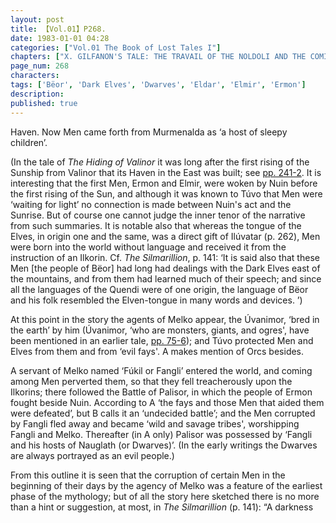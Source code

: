 ```yaml
---
layout: post
title: 【Vol.01】P268.
date: 1983-01-01 04:28
categories: ["Vol.01 The Book of Lost Tales I"]
chapters: ["X. GILFANON'S TALE: THE TRAVAIL OF THE NOLDOLI AND THE COMING OF MANKIND"]
page_num: 268
characters: 
tags: ['Bëor', 'Dark Elves', 'Dwarves', 'Eldar', 'Elmir', 'Ermon']
description: 
published: true
---
```


<p style="text-indent: 0;">
Haven. Now Men came forth from Murmenalda as ‘a host of sleepy children’.
</p>

(In the tale of <I>The Hiding of Valinor</I> it was long after the first rising of the Sunship from Valinor that its Haven in the East was built; see [pp. 241-2]({{site.baseurl}}/vol01-p242). It is interesting that the first Men, Ermon and Elmir, were woken by Nuin before the first rising of the Sun, and although it was known to Túvo that Men were ‘waiting for light’ no connection is made between Nuin's act and the Sunrise. But of course one cannot judge the inner tenor of the narrative from such summaries. It is notable also that whereas the tongue of the Elves, in origin one and the same, was a direct gift of Ilúvatar (p. 262), Men were born into the world without language and received it from the instruction of an Ilkorin. Cf. <I>The Silmarillion</I>, p. 141: ‘It is said also that these Men [the people of Bëor] had long had dealings with the Dark Elves east of the mountains, and from them had learned much of their speech; and since all the languages of the Quendi were of one origin, the language of Bëor and his folk resembled the Elven-tongue in many words and devices. ’)

At this point in the story the agents of Melko appear, the Úvanimor, ‘bred in the earth’ by him (Úvanimor, ‘who are monsters, giants, and ogres', have been mentioned in an earlier tale, [pp. 75-6]({{site.baseurl}}/vol01-p75)); and Túvo protected Men and Elves from them and from ‘evil fays'. A makes mention of Orcs besides.

A servant of Melko named ‘Fúkil or Fangli’ entered the world, and coming among Men perverted them, so that they fell treacherously upon the Ilkorins; there followed the Battle of Palisor, in which the people of Ermon fought beside Nuin. According to A ‘the fays and those Men that aided them were defeated’, but B calls it an ‘undecided battle’; and the Men corrupted by Fangli fled away and became ‘wild and savage tribes', worshipping Fangli and Melko. Thereafter (in A only) Palisor was possessed by ‘Fangli and his hosts of Nauglath (or Dwarves)’. (In the early writings the Dwarves are always portrayed as an evil people.)

From this outline it is seen that the corruption of certain Men in the beginning of their days by the agency of Melko was a feature of the earliest phase of the mythology; but of all the story here sketched there is no more than a hint or suggestion, at most, in <I>The Silmarillion</I> (p. 141): “A darkness


